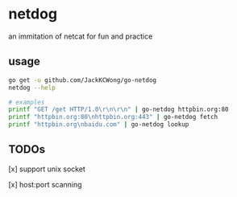# netdog

an immitation of netcat for fun and practice


## usage

```bash
go get -u github.com/JackKCWong/go-netdog
netdog --help

# examples
printf "GET /get HTTP/1.0\r\n\r\n" | go-netdog httpbin.org:80
printf "httpbin.org:80\nhttpbin.org:443" | go-netdog fetch
printf "httpbin.org\nbaidu.com" | go-netdog lookup 
```


## TODOs

[x] support unix socket

[x] host:port scanning

